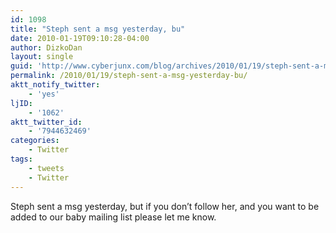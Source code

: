 ```yaml
---
id: 1098
title: "Steph sent a msg yesterday, bu"
date: 2010-01-19T09:10:28-04:00
author: DizkoDan
layout: single
guid: 'http://www.cyberjunx.com/blog/archives/2010/01/19/steph-sent-a-msg-yesterday-bu/'
permalink: /2010/01/19/steph-sent-a-msg-yesterday-bu/
aktt_notify_twitter:
    - 'yes'
ljID:
    - '1062'
aktt_twitter_id:
    - '7944632469'
categories:
    - Twitter
tags:
    - tweets
    - Twitter
---
```


Steph sent a msg yesterday, but if you don’t follow her, and you want to be added to our baby mailing list please let me know.